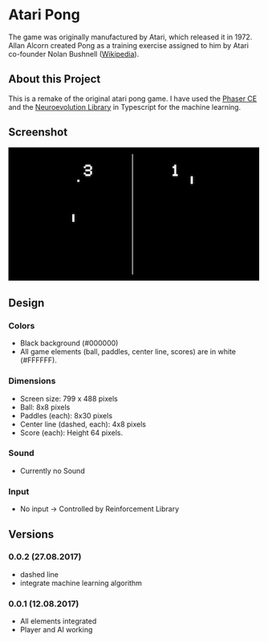 # Atari Pong
The game was originally manufactured by Atari, which released it in 1972. Allan Alcorn created Pong as a training exercise assigned to him by Atari co-founder Nolan Bushnell ([Wikipedia](https://en.wikipedia.org/wiki/Pong)).

## About this Project
This is a remake of the original atari pong game.
I have used the [Phaser CE](https://github.com/photonstorm/phaser-ce) and the [Neuroevolution Library](https://github.com/digitsensitive/neuroevolution-typescript)
in Typescript for the machine learning.

## Screenshot

![Atari Remake](/experiments/atari-pong/assets/github/atari-pong-screen1.png)

## Design
### Colors
- Black background (#000000)
- All game elements (ball, paddles, center line, scores) are in white (#FFFFFF).

### Dimensions
- Screen size: 799 x 488 pixels
- Ball: 8x8 pixels
- Paddles (each): 8x30 pixels
- Center line (dashed, each): 4x8 pixels
- Score (each): Height 64 pixels.

### Sound
- Currently no Sound

### Input
- No input -> Controlled by Reinforcement Library

## Versions

### 0.0.2 (27.08.2017)
- dashed line
- integrate machine learning algorithm

### 0.0.1 (12.08.2017)
- All elements integrated
- Player and AI working
